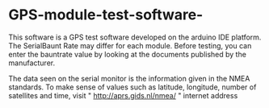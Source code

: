# GPS-module-test-software-


This software is a GPS test software developed on the arduino IDE platform. The SerialBaunt Rate may differ for each module. Before testing, you can enter the bauntrate value by looking at the documents published by the manufacturer.


The data seen on the serial monitor is the information given in the NMEA standards. To make sense of values such as latitude, longitude, number of satellites and time, visit " http://aprs.gids.nl/nmea/ " internet address
